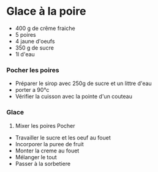 Glace à la poire
================

- 400 g de crême fraiche
- 5 poires
- 4 jaune d'oeufs
- 350 g de sucre
- 1l d'eau

### Pocher les poires
 - Préparer le sirop avec 250g de sucre et un littre d'eau
 - porter a 90°c
 - Vérifier la cuisson avec la pointe d'un couteau

### Glace

1. Mixer les poires Pocher
- Travailler le sucre et les oeuf au fouet
- Incorporer la puree de fruit
- Monter la creme au fouet
- Mélanger le tout
- Passer à la sorbetiere
